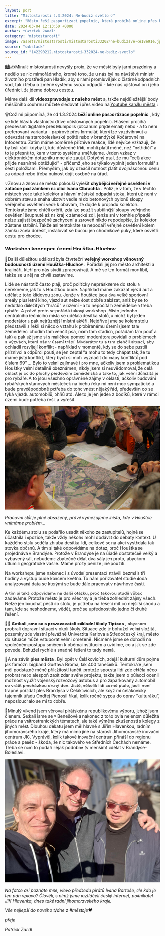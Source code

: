 ```yaml
---
layout: post
title: "Místostarosti 3.3.2024: Ne-budiž světlo 💡"
excerpt: "Město řeší pasportizaci popelnic, která probíhá online přes Munipolis nebo papírově, s cílem odměňovat ty, kteří důsledně třídí odpad. Veřejné osvětlení v zatáčce pod zámkem zůstává nevyřešené kvůli riziku poškození kolektoru, instalovány budou pouze chodníkové puky. Workshop o území Houštka-Hluchov odhalil různé zájmy místních aktérů, včetně zemědělců a rybářů, a ukázal potřebu vyváženého řešení pro tuto oblast."
date: 2024-03-04 12:13:50 +0000
author: "Patrick Zandl"
category: "mistostarosti"
image: /assets/mistostarosti/mistostarosti332024ne-budizsve-ce18e91e.jpeg
source: "substack"
source_id: "142290212.mistostarosti-332024-ne-budiz-svetlo"
---
```


🏙️✍️Minulé místostarosti nevyšly proto, že ve městě byly jarní prázdniny a nedělo se nic mimořádného, kromě toho, že u nás byl na návštěvě ministr životního prostředí pan Hladík, aby s námi promluvil jak o čistírně odpadních vod, tak i třeba o změně systému svozu odpadů - kde nás ujišťoval on i jeho úředníci, že jdeme dobrou cestou.

Máme další díl **videozpravodaje z našeho měst** a, takže nejdůležitější body měsíčního souhrnu můžete sledovat i přes video na [Youtube kanálu města](https://www.youtube.com/@mestobrandysnadlabem-stara450) :

🗑️Což mi připomíná, že od 1.3.2024 **běží online pasportizace popelnic** , kdy se lidé hlásí k vlastnictví dříve očíslovaných popelnic. Hlášení probíhá především digitálně přes Munipolis (občanům přijde email) nebo - a to není preferovaná varianta - papírově přes formulář, který lze vyzdvihnout a odevzdat na staroboleslavské poště nebo v brandýské Kočárovně na Infocentru. Zatím máme poměrně příznivé reakce, lidé nejvíce vzkazují, že by byli rádi, kdyby ti, kdo důsledně třídí, mohli platit méně, než “netřidiči” a to je přesně to, kam v tomto systému směřujeme. Jeden vzkaz v elektronickém dotazníku mne ale zaujal. Dotyčný psal, že mu “celá akce přijde nesmírně obtěžující” - přičemž jeho se týkalo vyplnit jeden formulář s šesti položkami. Přemýšlím, jak by označil nutnost platit dvojnásobnou cenu za odpad nebo třeba nutnost dojít osobně na úřad.

💡Znovu a znovu se město pokouší vyřešit **chybějící veřejné osvětlení v zatáčce pod zámkem na ulici Ivana Olbrachta** . Potíž je v tom, že v těchto místech vede také kolektor a hlavní městská odpadní stoka, která už není v dobrém stavu a snaha ukotvit vedle ní do betonových pylonů sloupy veřejného osvětlení vede k obavám, že dojde k propadu kolektoru. Tentokráte jsme chtěli ověřit, zda lze použít subtilnější sloupy veřejného osvětlení šoupnuté až na kraj k zámecké zdi, jenže ani v tomhle případě nelze zajistit bezpečné zachycení a zároveň nikdo nepodepíše, že kolektor zůstane stabilní. Takže ani tentokráte se nepodaří veřejné osvětlení kolem zámku zcela dořešit, instalovat se budou jen chodníkové puky, které osvětlí cestu pro chodce.

### Workshop koncepce území Houštka-Hluchov

🌲Další důležitou událostí byla čtvrteční **veřejný workshop věnovaný budoucnosti území Houštka-Hluchov** . Pořádali jej pro město architekti a krajináři, kteří pro nás studii zpracovávají. A mě se ten formát moc líbil, takže se u něj na chvíli zastavíme.

Lidé se nás totiž často ptají, proč politicky nepráskneme do stolu a neřekneme, jak to s Houštkou bude. Například máme zakázat vjezd aut a udělat z toho klidovou zónu. Jenže v Houštce jsou dva velké sportovní areály plus letní kino, vjezd aut nelze dost dobře zakázat, aniž by se to nedotklo důležitých “hráčů” v území - a to nepočítám zemědělce a třeba rybáře. A právě proto se pořádá takový workshop. Místo jednoho centrálního řečnícího místa se udělala desítka stolů, u nichž byl jeden moderátor a pak nejrůznější místní aktéři. Nejdříve jsme se kolem stolu představili a řekli si něco o vztahu k probíranému území (jsem tam zemědělec, chodím tam venčit psa, mám tam stadion, pořádám tam pouť a tak) a pak už jsme si s maličkou pomocí moderátora povídali o problémech a výzvách, která nás v území trápí. Moderátor tu a tam zlehčil situaci, aby ochladil rozvíjejí konflikt - například v momentě, kdy se do sebe pustili příznivci a odpůrci pouti, se jen zeptal “a mohu to tedy chápat tak, že tu máme jistý konflikt, který bych si mohl vyznačit do mapy konfliktů pod číslem 69” …
Bylo to velmi zajímavé i pro mne, ačkoliv jsem s problematikou Houštky velmi detailně obeznámen, nikdy jsem si neuvědomoval, že celá oblast je co do plochy především zemědělská a také to, jak velmi důležitá je pro rybáře. A to jsou všechno oprávněné zájmy v oblasti, ačkoliv budování rybářských stanových městeček na břehu řeky mi není moc sympatické a bude pravděpodobně potřeba do toho vnést nějaký řád, především co se týká vjezdu automobilů, ohňů atd. Ale to je jen jeden z bodíků, které v rámci území bude potřeba řešit a vyřešit.

![](/assets/mistostarosti/mistostarosti332024ne-budizsve-ce18e91e.jpeg)

*Pracovní stůl je plně obsazený, právě vymezujeme místa, kde v Houštce vnímáme problém…*

Ke každému stolu se podařilo usadit někoho ze zastupitelů, hojně se účastnila i opozice, takže vždy někoho mohl dodávat do debaty kontext. U každého stolu seděla zhruba desítka lidí, celkově se na akci vystřídala tak stovka občanů. A tím si také odpovídáme na dotaz, proč Houštka se projednává v Brandýse. Protože v Brandýse je na úřadě dostatečně velký a vybavený sál, nebudeme zbytečně dělat dva sály jen proto, abychom utlumili geografické vášně. Máme pro ty peníze jiné použití.

Na workshopu jsme nakonec i s úvodní presentací strávili bezmála tři hodiny a výstup bude koncem května. To nám pořizovatel studie dodá analyzovaná data se kterými se bude dále pracovat v návrhové části.

A tím si také odpovídáme na další otázku, proč takovou studii vůbec zadáváme. Protože město je pro všechny a je třeba zohlednit zájmy všech. Nelze jen bouchat pěstí do stolu, je potřeba na řešení mít co nejširší shodu a tam, kde se neshodneme, vědět, proč se upřednostnilo jedno či druhé řešení.

👨‍🏫 **Setkali jsme se s provozovateli základní školy Tiptoes** , abychom probrali dopravní situaci v okolí školy. Situace zde je bohužel velmi složitá, pozemky zde vlastní převážně Univerzita Karlova a Středočeský kraj, město do situace může vstupovat velmi omezeně. Nicméně jsme se dohodli na společném postupu směrem k oběma institucím a uvidíme, co a jak se zde povede. Bohužel rychlé a snadné řešení to tady nemá.

💃A na závěr **ples města** . Byl opět v Čelákovicích, zdejší kulturní dům pojme jak famózní bigband Gustava Broma, tak 400 tanečníků. Tentokráte jsem měl podstatně méně příležitostí tančit, protože spousta lidí zde chtěla něco probrat nebo alespoň zapít zdar svého projektu, takže jsem o půlnoci ocenil možnost využít vojenský rozvozový autobus a pro zaparkovaný automobil se vrátit procházkou druhý den. Jistě, několik lidí se mě ptalo, jestli není trapné pořádat ples Brandýsa v Čelákovicích, ale když mi čelákovický tajemník úřadu Ondřej Přenosil říkal, kolik ročně sypou do oprav “kulturáku”, neposlouchalo se mi to dobře.

🖤Minulý víkend jsem věnoval pirátskému republikovému výboru, jehož jsem členem. Setkali jsme se v Benešově a nakonec z toho byla nejenom důležitá práce na vnitrostranických tématech, ale také výměna zkušeností s kolegy z jiných měst. Dlouhou debatu jsem měl hlavně s Jiřím Hlavenkou, radním jihomoravského kraje, který má mimo jiné na starosti Jihomoravské inovační centrum JIC. Vyprávěl, kolik takové inovační centrum přináší do regionu práce a peněz - škoda, že nic takového ve Středních Čechách nemáme. Třeba se nám to podaří nějak podobně (v menším) udělat v Brandýse-Boleslavi.

![](/assets/mistostarosti/mistostarosti332024ne-budizsve-b867c87b.jpeg)

*Na fotce asi poznáte mne, vlevo předsedu pirátů Ivana Bartoše, ale kdo je ten pán vpravo? Člověk, s nímž jsme roztláčeli český internet, podnikatel Jiří Hlavenka, dnes také radní jihomoravského kraje.*

*Vše nejlepší do nového týdne z #městoje❤️*

*přeje*

*Patrick Zandl*